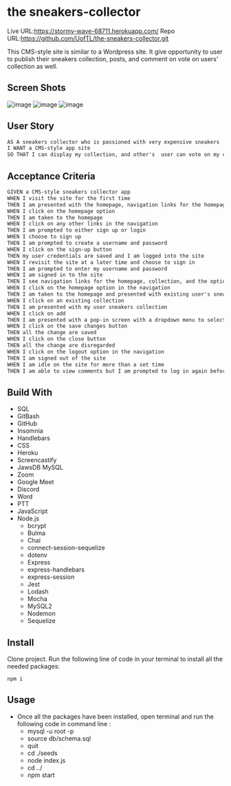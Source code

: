 # the sneakers-collector

Live URL:https://stormy-wave-68711.herokuapp.com/
Repo URL:https://github.com/UofTL/the-sneakers-collector.git

This CMS-style site is similar to a Wordpress site. It give opportunity to user to publish their sneakers collection, posts, and comment on vote on users' collection as well. 

## Screen Shots

![image](https://user-images.githubusercontent.com/84641285/135176803-0815b0bf-44db-49e1-8570-d4a5766758d9.png)
![image](https://user-images.githubusercontent.com/84641285/135176865-90075ef5-6ca5-4732-a160-8a5941153464.png)
![image](https://user-images.githubusercontent.com/84641285/135176982-84455d6f-d34e-4dbb-b5e0-61a3b130ae73.png)

## User Story
```md
AS A sneakers collector who is passioned with very expensive sneakers
I WANT a CMS-style app site
SO THAT I can display my collection, and other's  user can vote on my collection
```

## Acceptance Criteria

```md
GIVEN a CMS-style sneakers collector app
WHEN I visit the site for the first time
THEN I am presented with the homepage, navigation links for the homepage and the option to log in
WHEN I click on the homepage option
THEN I am taken to the homepage
WHEN I click on any other links in the navigation
THEN I am prompted to either sign up or login
WHEN I choose to sign up
THEN I am prompted to create a username and password
WHEN I click on the sign-up button
THEN my user credentials are saved and I am logged into the site
WHEN I revisit the site at a later time and choose to sign in
THEN I am prompted to enter my username and password
WHEN I am signed in to the site
THEN I see navigation links for the homepage, collection, and the option to log out
WHEN I click on the homepage option in the navigation
THEN I am taken to the homepage and presented with existing user's sneakers collection that include sneakers name, sneakers picture, owner, paid price, resell price sneakers' size and the user' note
WHEN I click on an existing collection
THEN I am presented with my user sneakers collection 
WHEN I click on add
THEN I am presented with a pop-in screen with a dropdown menu to select the sneakers' name, size, paid price, resell price and note
WHEN I click on the save changes button
THEN all the change are saved 
WHEN I click on the close button
THEN all the change are disregarded
WHEN I click on the logout option in the navigation
THEN I am signed out of the site
WHEN I am idle on the site for more than a set time
THEN I am able to view comments but I am prompted to log in again before I can add, update, or delete comments
```
## Build With
- SQL
- GitBash
- GitHub
- Insomnia
- Handlebars
- CSS
- Heroku
- Screencastify 
- JawsDB MySQL
- Zoom
- Google Meet
- Discord
- Word
- PTT
- JavaScript
- Node.js
  - bcrypt 
  - Bulma
  - Chai
  - connect-session-sequelize
  - dotenv
  - Express
  - express-handlebars
  - express-session
  - Jest
  - Lodash
  - Mocha
  - MySQL2
  - Nodemon
  - Sequelize

## Install

Clone project.
Run the following line of code in your terminal to install all the needed packages: 
```
npm i
```
## Usage
- Once all the packages have been installed, open terminal and run the following code in command line : 
  - mysql -u root -p
  - source db/schema.sql
  - quit
  - cd ./seeds
  - node index.js
  - cd ../
  - npm start

```
